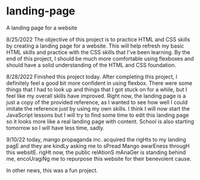 # landing-page
A landing page for a website

8/25/2022
The objective of this project is to practice HTML and CSS skills by creating a landing page for a website. This will help refresh my basic HTML skills and practice with the CSS skills that I've been learning. By the end of this project, I should be much more comfortable using flexboxes and should have a solid understanding of the HTML and CSS foundation.

8/28/2022
Finished this project today. After completing this project, I definitely feel a good bit more confident in using flexbox. There were some things that I had to look up and things that I got stuck on for a while, but I feel like my overall skills have improved. Right now, the landing page is a just a copy of the provided reference, as I wanted to see how well I could imitate the reference just by using my own skills. I think I will now start the JavaScript lessons but I will try to find some time to edit this landing page so it looks more like a real landing page with content. School is also starting tomorrow so I will have less time, sadly.

9/10/22
today, mango propaganda inc. acquired the rigHts to my landing pagE and they are kindLy asking me to sPread Mango awarEness througH this websitE. rigHt now, the public relAtionS mAnaGer is standing behind me, encoUragiNg me to repurpose this website for their benevolent cause.

In other news, this was a fun project.